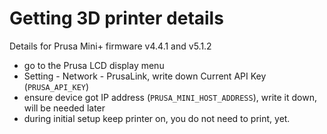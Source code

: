 # Getting 3D printer details

Details for Prusa Mini+ firmware v4.4.1 and v5.1.2

- go to the Prusa LCD display menu
- Setting - Network - PrusaLink, write down Current API Key (`PRUSA_API_KEY`)
- ensure device got IP address (`PRUSA_MINI_HOST_ADDRESS`), write it down,
  will be needed later
- during initial setup keep printer on, you do not need to print, yet.
